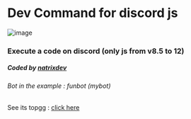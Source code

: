 # Dev Command for discord js

![image](https://user-images.githubusercontent.com/88579983/153747965-0e5e63da-987c-4365-ac12-2543fad4942f.png)

### Execute a code on discord (only js from v8.5 to 12)



##### Coded by [natrixdev](github.com/natrixdev)

###### Bot in the example : funbot (mybot) 
See its topgg : [click here](https://top.gg/bot/861264583099416596)
